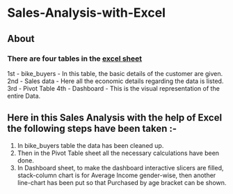 # Sales-Analysis-with-Excel

## About

### There are four tables in the [excel sheet](https://github.com/Ajay8741/Sales-Analysis-with-Excel/blob/main/Sales%20Analysis.xlsx) 
1st - bike_buyers - In this table, the basic details of the customer are given.
2nd - Sales data - Here all the economic details regarding the data is listed. 
3rd - Pivot Table 
4th - Dashboard - This is the visual representation of the entire Data.

## Here in this Sales Analysis with the help of Excel the following steps have been taken :-
1. In bike_buyers table the data has been cleaned up.
2. Then in the Pivot Table sheet all the necessary calculations have been done.
3. In Dashboard sheet, to make the dashboard interactive slicers are filled, stack-column chart is for Average Income gender-wise, then another line-chart has been put so that Purchased by age bracket can be shown.
